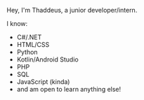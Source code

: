 Hey, I'm Thaddeus, a junior developer/intern.

I know:
 - C#/.NET
 - HTML/CSS
 - Python
 - Kotlin/Android Studio
 - PHP
 - SQL
 - JavaScript (kinda)
 - and am open to learn anything else!
